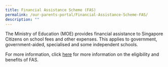 ```yaml
---
title: Financial Assistance Scheme (FAS)
permalink: /our-parents-portal/Financial-Assistance-Scheme-FAS/
description: ""
---
```

The Ministry of Education (MOE) provides financial assistance to Singapore Citizens on school fees and other expenses. This applies to government, government-aided, specialised and some independent schools.

  

For more information, click [here](https://www.moe.gov.sg/financial-matters/financial-assistance) for more information on the eligibility and benefits of FAS.